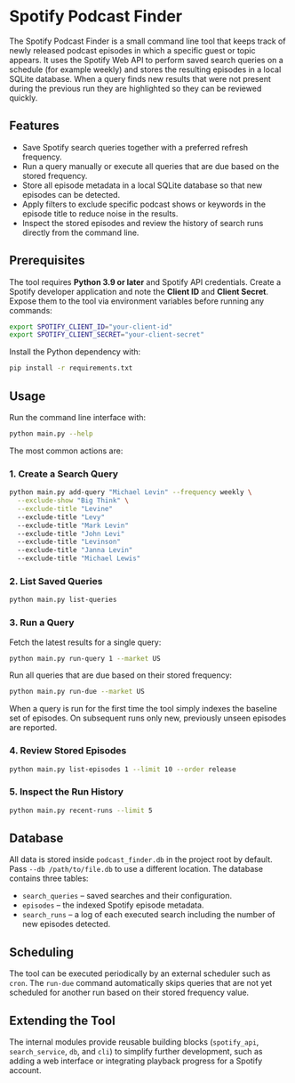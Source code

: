 # Spotify Podcast Finder

The Spotify Podcast Finder is a small command line tool that keeps track of
newly released podcast episodes in which a specific guest or topic appears. It
uses the Spotify Web API to perform saved search queries on a schedule (for
example weekly) and stores the resulting episodes in a local SQLite database.
When a query finds new results that were not present during the previous run
they are highlighted so they can be reviewed quickly.

## Features

- Save Spotify search queries together with a preferred refresh frequency.
- Run a query manually or execute all queries that are due based on the stored
  frequency.
- Store all episode metadata in a local SQLite database so that new episodes
  can be detected.
- Apply filters to exclude specific podcast shows or keywords in the episode
  title to reduce noise in the results.
- Inspect the stored episodes and review the history of search runs directly
  from the command line.

## Prerequisites

The tool requires **Python 3.9 or later** and Spotify API credentials. Create a
Spotify developer application and note the **Client ID** and **Client Secret**.
Expose them to the tool via environment variables before running any commands:

```bash
export SPOTIFY_CLIENT_ID="your-client-id"
export SPOTIFY_CLIENT_SECRET="your-client-secret"
```

Install the Python dependency with:

```bash
pip install -r requirements.txt
```

## Usage

Run the command line interface with:

```bash
python main.py --help
```

The most common actions are:

### 1. Create a Search Query

```bash
python main.py add-query "Michael Levin" --frequency weekly \
  --exclude-show "Big Think" \
  --exclude-title "Levine"
  --exclude-title "Levy"
  --exclude-title "Mark Levin"
  --exclude-title "John Levi"
  --exclude-title "Levinson"
  --exclude-title "Janna Levin"
  --exclude-title "Michael Lewis"
```

### 2. List Saved Queries

```bash
python main.py list-queries
```

### 3. Run a Query

Fetch the latest results for a single query:

```bash
python main.py run-query 1 --market US
```

Run all queries that are due based on their stored frequency:

```bash
python main.py run-due --market US
```

When a query is run for the first time the tool simply indexes the baseline set
of episodes. On subsequent runs only new, previously unseen episodes are
reported.

### 4. Review Stored Episodes

```bash
python main.py list-episodes 1 --limit 10 --order release
```

### 5. Inspect the Run History

```bash
python main.py recent-runs --limit 5
```

## Database

All data is stored inside `podcast_finder.db` in the project root by default.
Pass `--db /path/to/file.db` to use a different location. The database contains
three tables:

- `search_queries` – saved searches and their configuration.
- `episodes` – the indexed Spotify episode metadata.
- `search_runs` – a log of each executed search including the number of new
  episodes detected.

## Scheduling

The tool can be executed periodically by an external scheduler such as `cron`.
The `run-due` command automatically skips queries that are not yet scheduled
for another run based on their stored frequency value.

## Extending the Tool

The internal modules provide reusable building blocks (`spotify_api`,
`search_service`, `db`, and `cli`) to simplify further development, such as
adding a web interface or integrating playback progress for a Spotify account.
